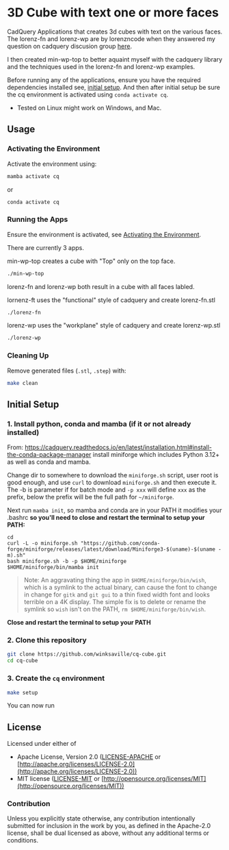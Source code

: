 # 3D Cube with text one or more faces

CadQuery Applications that creates 3d cubes with text on the various faces.
The lorenz-fn and lorenz-wp are by lorenzncode when they answered my question on
cadquery discusion group [here](https://github.com/CadQuery/cadquery/discussions/1798).

I then created min-wp-top to better aquaint myself with the cadquery library and the
techniques used in the lorenz-fn and lorenz-wp examples.

Before running any of the applications, ensure you have the required dependencies installed
see, [initial setup](#initial-setup). And then after initial setup be sure the cq environment
is activated using `conda activate cq`.

- Tested on Linux might work on Windows, and Mac.

## Usage

### Activating the Environment

Activate the environment using:

```sh
mamba activate cq
```
or
```sh
conda activate cq
```

### Running the Apps

Ensure the environment is activated, see [Activating the Environment](#activating-the-environment).

There are currently 3 apps.

min-wp-top creates a cube with "Top" only on the top face.
```sh
./min-wp-top
```

lorenz-fn and lorenz-wp both result in a cube with all faces labled.

lornenz-ft uses the "functional" style of cadquery and create lorenz-fn.stl
```sh
./lorenz-fn
```

lorenz-wp uses the "workplane" style of cadquery and create lorenz-wp.stl
```sh
./lorenz-wp
```

### Cleaning Up

Remove generated files (`.stl`, `.step`) with:

```sh
make clean
```

## Initial Setup

### 1. Install python, conda and mamba (if it or not already installed)

From: https://cadquery.readthedocs.io/en/latest/installation.html#install-the-conda-package-manager
install miniforge which includes Python 3.12+ as well as conda and mamba.

Change dir to somewhere to download the `miniforge.sh` script, user root is good enough,
and use `curl` to download `miniforge.sh` and then execute it. The -b is parameter
if for batch mode and `-p xxx` will define `xxx` as the prefix, below the
prefix will be the full path for `~/miniforge`.

Next run `mamba init`, so mamba and conda are in your PATH it modifies your .bashrc
**so you'll need to close and restart the terminal to setup your PATH:**
```
cd
curl -L -o miniforge.sh "https://github.com/conda-forge/miniforge/releases/latest/download/Miniforge3-$(uname)-$(uname -m).sh"
bash miniforge.sh -b -p $HOME/miniforge
$HOME/miniforge/bin/mamba init
```

>Note: An aggravating thing the app in `$HOME/miniforge/bin/wish`, which
is a symlink to the actual binary, can cause the font to change in change
for `gitk` and `git gui` to a thin fixed width font and looks terrible
on a 4K display. The simple fix is to delete or rename the symlink so
`wish` isn't on the PATH, `rm $HOME/miniforge/bin/wish`.

**Close and restart the terminal to setup your PATH**

### 2. Clone this repository

```sh
git clone https://github.com/winksaville/cq-cube.git
cd cq-cube
```

### 3. Create the `cq` environment

```sh
make setup
```

You can now run
## License

Licensed under either of

- Apache License, Version 2.0 ([LICENSE-APACHE](LICENSE-APACHE) or [http://apache.org/licenses/LICENSE-2.0](http://apache.org/licenses/LICENSE-2.0))
- MIT license ([LICENSE-MIT](LICENSE-MIT) or [http://opensource.org/licenses/MIT](http://opensource.org/licenses/MIT))

### Contribution

Unless you explicitly state otherwise, any contribution intentionally submitted
for inclusion in the work by you, as defined in the Apache-2.0 license, shall
be dual licensed as above, without any additional terms or conditions.
